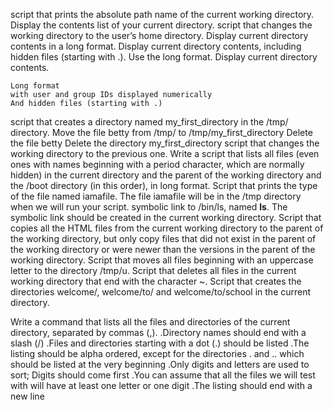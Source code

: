 script that prints the absolute path name of the current working directory.
Display the contents list of your current directory.
script that changes the working directory to the user’s home directory.
Display current directory contents in a long format.
Display current directory contents, including hidden files (starting with .). Use the long format.
Display current directory contents.
	
    Long format
    with user and group IDs displayed numerically
    And hidden files (starting with .)

script that creates a directory named my_first_directory in the /tmp/ directory.
Move the file betty from /tmp/ to /tmp/my_first_directory
Delete the file betty 
Delete the directory my_first_directory 
script that changes the working directory to the previous one.
Write a script that lists all files (even ones with names beginning with a period character, which are normally hidden) in the current directory and the parent of the working directory and the /boot directory (in this order), in long format.
Script that prints the type of the file named iamafile. The file iamafile will be in the /tmp directory when we will run your script.
 symbolic link to /bin/ls, named __ls__. The symbolic link should be created in the current working directory.
Script that copies all the HTML files from the current working directory to the parent of the working directory, but only copy files that did not exist in the parent of the working directory or were newer than the versions in the parent of the working directory.
Script that moves all files beginning with an uppercase letter to the directory /tmp/u.
Script that deletes all files in the current working directory that end with the character ~.
Script that creates the directories welcome/, welcome/to/ and welcome/to/school in the current directory.


Write a command that lists all the files and directories of the current directory, separated by commas (,).
	.Directory names should end with a slash (/)
	.Files and directories starting with a dot (.) should be listed
	.The listing should be alpha ordered, except for the directories . and .. which should be listed at the very beginning
	.Only digits and letters are used to sort; Digits should come first
	.You can assume that all the files we will test with will have at least one letter or one digit
	.The listing should end with a new line
